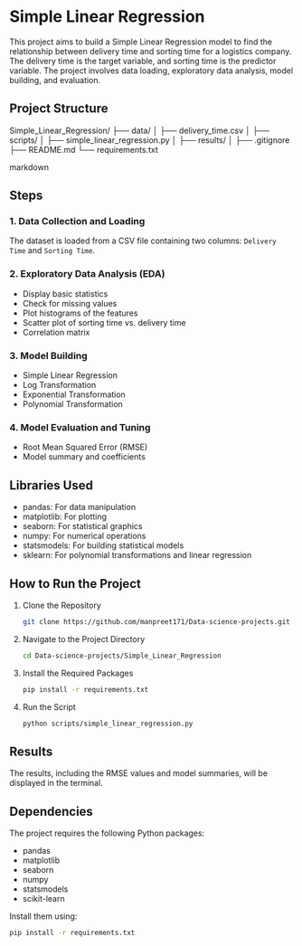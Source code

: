 # Simple Linear Regression

This project aims to build a Simple Linear Regression model to find the relationship between delivery time and sorting time for a logistics company. The delivery time is the target variable, and sorting time is the predictor variable. The project involves data loading, exploratory data analysis, model building, and evaluation.

## Project Structure

Simple_Linear_Regression/
├── data/
│ ├── delivery_time.csv
│
├── scripts/
│ ├── simple_linear_regression.py
│
├── results/
│
├── .gitignore
├── README.md
└── requirements.txt

markdown


## Steps

### 1. Data Collection and Loading

The dataset is loaded from a CSV file containing two columns: `Delivery Time` and `Sorting Time`.

### 2. Exploratory Data Analysis (EDA)

- Display basic statistics
- Check for missing values
- Plot histograms of the features
- Scatter plot of sorting time vs. delivery time
- Correlation matrix

### 3. Model Building

- Simple Linear Regression
- Log Transformation
- Exponential Transformation
- Polynomial Transformation

### 4. Model Evaluation and Tuning

- Root Mean Squared Error (RMSE)
- Model summary and coefficients

## Libraries Used

- pandas: For data manipulation
- matplotlib: For plotting
- seaborn: For statistical graphics
- numpy: For numerical operations
- statsmodels: For building statistical models
- sklearn: For polynomial transformations and linear regression

## How to Run the Project

1. Clone the Repository
    ```bash
    git clone https://github.com/manpreet171/Data-science-projects.git
    ```

2. Navigate to the Project Directory
    ```bash
    cd Data-science-projects/Simple_Linear_Regression
    ```

3. Install the Required Packages
    ```bash
    pip install -r requirements.txt
    ```

4. Run the Script
    ```bash
    python scripts/simple_linear_regression.py
    ```

## Results

The results, including the RMSE values and model summaries, will be displayed in the terminal.

## Dependencies

The project requires the following Python packages:
- pandas
- matplotlib
- seaborn
- numpy
- statsmodels
- scikit-learn

Install them using:
```bash
pip install -r requirements.txt
